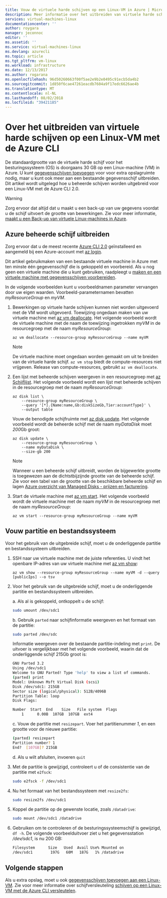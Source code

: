 ```yaml
---
title: Vouw de virtuele harde schijven op een Linux-VM in Azure | Microsoft Docs
description: Meer informatie over het uitbreiden van virtuele harde schijven op een Linux-VM met de Azure CLI 2.0
services: virtual-machines-linux
documentationcenter: ''
author: roygara
manager: jeconnoc
editor: ''
ms.assetid: ''
ms.service: virtual-machines-linux
ms.devlang: azurecli
ms.topic: article
ms.tgt_pltfrm: vm-linux
ms.workload: infrastructure
ms.date: 12/13/2017
ms.author: rogarana
ms.openlocfilehash: 96d50260663f00f5ae2e9b2e0495c91ecb5da4b2
ms.sourcegitcommit: 1d850f6cae47261eacdb7604a9f17edc6626ae4b
ms.translationtype: MT
ms.contentlocale: nl-NL
ms.lasthandoff: 08/02/2018
ms.locfileid: "39421185"
---
```

# <a name="how-to-expand-virtual-hard-disks-on-a-linux-vm-with-the-azure-cli"></a>Over het uitbreiden van virtuele harde schijven op een Linux-VM met de Azure CLI
De standaardgrootte van de virtuele harde schijf voor het besturingssysteem (OS) is doorgaans 30 GB op een Linux-machine (VM) in Azure. U kunt [gegevensschijven toevoegen](add-disk.md) voor voor extra opslagruimte nodig, maar u kunt ook meer aan een bestaande gegevensschijf uitbreiden. Dit artikel wordt uitgelegd hoe u beheerde schijven worden uitgebreid voor een Linux-VM met de Azure CLI 2.0. 

> [!WARNING]
> Zorg ervoor dat altijd dat u maakt u een back-up van uw gegevens voordat u de schijf uitvoert de grootte van bewerkingen. Zie voor meer informatie, [maakt u een Back-up van virtuele Linux-machines in Azure](tutorial-backup-vms.md).

## <a name="expand-azure-managed-disk"></a>Azure beheerde schijf uitbreiden
Zorg ervoor dat u de meest recente [Azure CLI 2.0](/cli/azure/install-az-cli2) geïnstalleerd en aangemeld bij een Azure-account met [az login](/cli/azure/reference-index#az_login).

Dit artikel gebruikmaken van een bestaande virtuele machine in Azure met ten minste één gegevensschijf die is gekoppeld en voorbereid. Als u nog geen een virtuele machine die u kunt gebruiken, raadpleegt u [maken en een virtuele machine met gegevensschijven voorbereiden](tutorial-manage-disks.md#create-and-attach-disks).

In de volgende voorbeelden kunt u voorbeeldnamen parameter vervangen door uw eigen waarden. Voorbeeld-parameternamen bevatten *myResourceGroup* en *myVM*.

1. Bewerkingen op virtuele harde schijven kunnen niet worden uitgevoerd met de VM wordt uitgevoerd. Toewijzing ongedaan maken van uw virtuele machine met [az vm deallocate](/cli/azure/vm#az_vm_deallocate). Het volgende voorbeeld wordt de virtuele machine met de naam de toewijzing ingetrokken *myVM* in de resourcegroep met de naam *myResourceGroup*:

    ```azurecli
    az vm deallocate --resource-group myResourceGroup --name myVM
    ```

    > [!NOTE]
    > De virtuele machine moet ongedaan worden gemaakt om uit te breiden van de virtuele harde schijf. `az vm stop` biedt de compute-resources niet vrijgeven. Release van compute-resources, gebruikt `az vm deallocate`.

1. Een lijst met beheerde schijven weergeven in een resourcegroep met [az Schijflijst](/cli/azure/disk#az_disk_list). Het volgende voorbeeld wordt een lijst met beheerde schijven in de resourcegroep met de naam *myResourceGroup*:

    ```azurecli
    az disk list \
        --resource-group myResourceGroup \
        --query '[*].{Name:name,Gb:diskSizeGb,Tier:accountType}' \
        --output table
    ```

    Vouw de benodigde schijfruimte met [az disk update](/cli/azure/disk#az_disk_update). Het volgende voorbeeld wordt de beheerde schijf met de naam *myDataDisk* moet *200*Gb groot:

    ```azurecli
    az disk update \
        --resource-group myResourceGroup \
        --name myDataDisk \
        --size-gb 200
    ```

    > [!NOTE]
    > Wanneer u een beheerde schijf uitbreidt, worden de bijgewerkte grootte is toegewezen aan de dichtstbijzijnde grootte van de beheerde schijf. Zie voor een tabel van de grootte van de beschikbare beheerde schijf en lagen [Azure overzicht van Managed Disks - prijzen en facturering](../windows/managed-disks-overview.md#pricing-and-billing).

1. Start de virtuele machine met [az vm start](/cli/azure/vm#az_vm_start). Het volgende voorbeeld wordt de virtuele machine met de naam *myVM* in de resourcegroep met de naam *myResourceGroup*:

    ```azurecli
    az vm start --resource-group myResourceGroup --name myVM
    ```


## <a name="expand-disk-partition-and-filesystem"></a>Vouw partitie en bestandssysteem
Voor het gebruik van de uitgebreide schijf, moet u de onderliggende partitie en bestandssysteem uitbreiden.

1. SSH naar uw virtuele machine met de juiste referenties. U vindt het openbare IP-adres van uw virtuele machine met [az vm show](/cli/azure/vm#az_vm_show):

    ```azurecli
    az vm show --resource-group myResourceGroup --name myVM -d --query [publicIps] --o tsv
    ```

1. Voor het gebruik van de uitgebreide schijf, moet u de onderliggende partitie en bestandssysteem uitbreiden.

    a. Als al is gekoppeld, ontkoppelt u de schijf:

    ```bash
    sudo umount /dev/sdc1
    ```

    b. Gebruik `parted` naar schijfinformatie weergeven en het formaat van de partitie:

    ```bash
    sudo parted /dev/sdc
    ```

    Informatie weergeven over de bestaande partitie-indeling met `print`. De uitvoer is vergelijkbaar met het volgende voorbeeld, waarin dat de onderliggende schijf 215Gb groot is:

    ```bash
    GNU Parted 3.2
    Using /dev/sdc1
    Welcome to GNU Parted! Type 'help' to view a list of commands.
    (parted) print
    Model: Unknown Msft Virtual Disk (scsi)
    Disk /dev/sdc1: 215GB
    Sector size (logical/physical): 512B/4096B
    Partition Table: loop
    Disk Flags:
    
    Number  Start  End    Size   File system  Flags
        1      0.00B  107GB  107GB  ext4
    ```

    c. Vouw de partitie met `resizepart`. Voer het partitienummer *1*, en een grootte voor de nieuwe partitie:

    ```bash
    (parted) resizepart
    Partition number? 1
    End?  [107GB]? 215GB
    ```

    d. Als u wilt afsluiten, invoeren `quit`

1. Met de partitie is gewijzigd, controleert u of de consistentie van de partitie met `e2fsck`:

    ```bash
    sudo e2fsck -f /dev/sdc1
    ```

1. Nu het formaat van het bestandssysteem met `resize2fs`:

    ```bash
    sudo resize2fs /dev/sdc1
    ```

1. Koppel de partitie op de gewenste locatie, zoals `/datadrive`:

    ```bash
    sudo mount /dev/sdc1 /datadrive
    ```

1. Gebruiken om te controleren of de besturingssysteemschijf is gewijzigd, `df -h`. De volgende voorbeelduitvoer ziet u het gegevensstation */dev/sdc1*, is nu 200 GB:

    ```bash
    Filesystem      Size   Used  Avail Use% Mounted on
    /dev/sdc1        197G   60M   187G   1% /datadrive
    ```

## <a name="next-steps"></a>Volgende stappen
Als u extra opslag, moet u ook [gegevensschijven toevoegen aan een Linux-VM](add-disk.md). Zie voor meer informatie over schijfversleuteling [schijven op een Linux-VM met de Azure CLI versleutelen](encrypt-disks.md).
